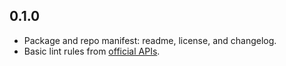 ## 0.1.0

- Package and repo manifest: readme, license, and changelog.
- Basic lint rules from [official APIs](https://dart.dev/tools/linter-rules).
